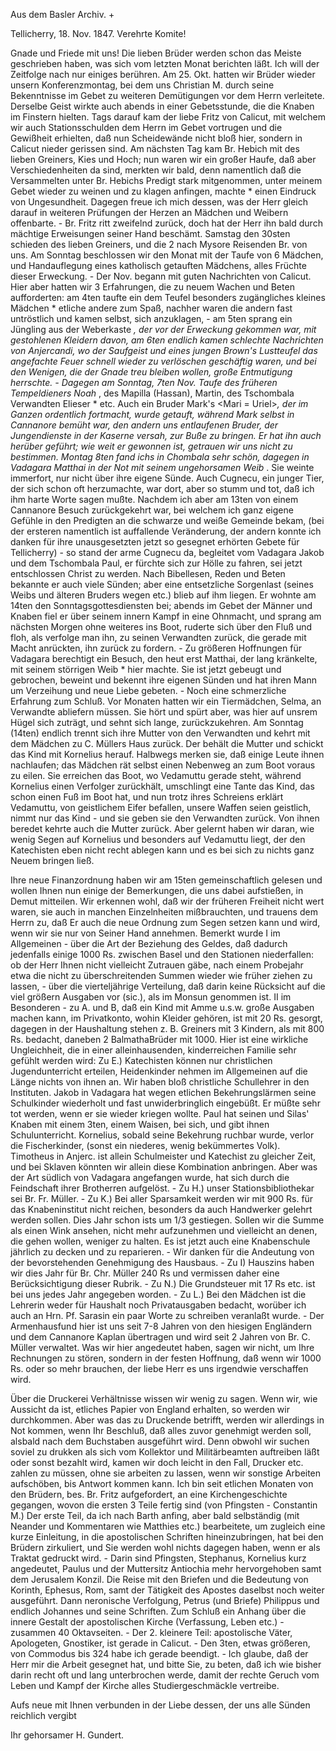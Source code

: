 Aus dem Basler Archiv. +

 Tellicherry, 18. Nov. 1847.
Verehrte Komite!

Gnade und Friede mit uns! Die lieben Brüder werden schon das Meiste geschrieben haben, was sich vom letzten Monat berichten läßt. Ich will der Zeitfolge nach nur einiges berühren. Am 25. Okt. hatten wir Brüder wieder unsern Konferenzmontag, bei dem uns Christian M. durch seine Bekenntnisse im Gebet zu weiteren Demütigungen vor dem Herrn verleitete. Derselbe Geist wirkte auch abends in einer Gebetsstunde, die die Knaben im Finstern hielten. Tags darauf kam der liebe Fritz von Calicut, mit welchem wir auch Stationsschulden dem Herrn im Gebet vortrugen und die Gewißheit erhielten, daß nun Scheidewände nicht bloß hier, sondern in Calicut nieder gerissen sind. Am nächsten Tag kam Br. Hebich mit des lieben Greiners, Kies und Hoch; nun waren wir ein großer Haufe, daß aber Verschiedenheiten da sind, merkten wir bald, denn namentlich daß die Versammelten unter Br. Hebichs Predigt stark mitgenommen, unter meinem Gebet wieder zu weinen und zu klagen anfingen, machte <ihnen>* einen Eindruck von Ungesundheit. Dagegen freue ich mich dessen, was der Herr gleich darauf in weiteren Prüfungen der Herzen an Mädchen und Weibern offenbarte. - Br. Fritz ritt zweifelnd zurück, doch hat der Herr ihn bald durch mächtige Erweisungen seiner Hand beschämt. Samstag den 30sten schieden des lieben Greiners, und die 2 nach Mysore Reisenden Br. von uns. Am Sonntag beschlossen wir den Monat mit der Taufe von 6 Mädchen, und Handauflegung eines katholisch getauften Mädchens, alles Früchte dieser Erweckung. - Der Nov. begann mit guten Nachrichten von Calicut. Hier aber hatten wir 3 Erfahrungen, die zu neuem Wachen und Beten aufforderten: am 4ten taufte ein dem Teufel besonders zugängliches kleines Mädchen <Caroline>* etliche andere zum Spaß, nachher waren die andern fast untröstlich und kamen selbst, sich anzuklagen, - am 5ten sprang ein Jüngling aus der Weberkaste <Krischna Chalien>*, der vor der Erweckung gekommen war, mit gestohlenen Kleidern davon, am 6ten endlich kamen schlechte Nachrichten von Anjercandi, wo der Saufgeist und eines jungen Brown's Lustteufel das angefachte Feuer schnell wieder zu verlöschen geschäftig waren, und bei den Wenigen, die der Gnade treu bleiben wollen, große Entmutigung herrschte. - Dagegen am Sonntag, 7ten Nov. Taufe des früheren Tempeldieners Noah <Rama>*, des Mapilla (Hassan), Martin, des Tschombala Verwandten Elieser <Kelen>* etc. Auch ein Bruder Mark's <Mari = Uriel>*, der im Ganzen ordentlich fortmacht, wurde getauft, während Mark selbst in Cannanore bemüht war, den andern uns entlaufenen Bruder, der Jungendienste in der Kaserne versah, zur Buße zu bringen. Er hat ihn auch herüber geführt; wie weit er gewonnen ist, getrauen wir uns nicht zu bestimmen. Montag 8ten fand ichs in Chombala sehr schön, dagegen in Vadagara Matthai in der Not mit seinem ungehorsamen Weib <Maria>*. Sie weinte immerfort, nur nicht über ihre eigene Sünde. Auch Cugnecu, ein junger Tier, der sich schon oft herzumachte, war dort, aber so stumm und tot, daß ich ihm harte Worte sagen mußte. Nachdem ich aber am 13ten von einem Cannanore Besuch zurückgekehrt war, bei welchem ich ganz eigene Gefühle in den Predigten an die schwarze und weiße Gemeinde bekam, (bei der ersteren namentlich ist auffallende Veränderung, der andern konnte ich danken für ihre unausgesetzten jetzt so gesegnet erhörten Gebete für Tellicherry) - so stand der arme Cugnecu da, begleitet vom Vadagara Jakob und dem Tschombala Paul, er fürchte sich zur Hölle zu fahren, sei jetzt entschlossen Christ zu werden. Nach Bibellesen, Reden und Beten bekannte er auch viele Sünden; aber eine entsetzliche Sorgenlast (seines Weibs und älteren Bruders wegen etc.) blieb auf ihm liegen. Er wohnte am 14ten den Sonntagsgottesdiensten bei; abends im Gebet der Männer und Knaben fiel er über seinem innern Kampf in eine Ohnmacht, und sprang am nächsten Morgen ohne weiteres ins Boot, ruderte sich über den Fluß und floh, als verfolge man ihn, zu seinen Verwandten zurück, die gerade mit Macht anrückten, ihn zurück zu fordern. - Zu größeren Hoffnungen für Vadagara berechtigt ein Besuch, den heut erst Matthai, der lang kränkelte, mit seinem störrigen Weib <Maria>* hier machte. Sie ist jetzt gebeugt und gebrochen, beweint und bekennt ihre eigenen Sünden und hat ihren Mann um Verzeihung und neue Liebe gebeten. - Noch eine schmerzliche Erfahrung zum Schluß. Vor Monaten hatten wir ein Tiermädchen, Selma, an Verwandte abliefern müssen. Sie hört und spürt aber, was hier auf unsrem Hügel sich zuträgt, und sehnt sich lange, zurückzukehren. Am Sonntag (14ten) endlich trennt sich ihre Mutter von den Verwandten und kehrt mit dem Mädchen zu C. Müllers Haus zurück. Der behält die Mutter und schickt das Kind mit Kornelius herauf. Halbwegs merken sie, daß einige Leute ihnen nachlaufen; das Mädchen rät selbst einen Nebenweg an zum Boot voraus zu eilen. Sie erreichen das Boot, wo Vedamuttu gerade steht, während Kornelius einen Verfolger zurückhält, umschlingt eine Tante das Kind, das schon einen Fuß im Boot hat, und nun trotz ihres Schreiens erklärt Vedamuttu, von geistlichem Eifer befallen, unsere Waffen seien geistlich, nimmt nur das Kind - und sie geben sie den Verwandten zurück. Von ihnen beredet kehrte auch die Mutter zurück. Aber gelernt haben wir daran, wie wenig Segen auf Kornelius und besonders auf Vedamuttu liegt, der den Katechisten eben nicht recht ablegen kann und es bei sich zu nichts ganz Neuem bringen ließ.

Ihre neue Finanzordnung haben wir am 15ten gemeinschaftlich gelesen und wollen Ihnen nun einige der Bemerkungen, die uns dabei aufstießen, in Demut mitteilen. Wir erkennen wohl, daß wir der früheren Freiheit nicht wert waren, sie auch in manchen Einzelnheiten mißbrauchten, und trauens dem Herrn zu, daß Er auch die neue Ordnung zum Segen setzen kann und wird, wenn wir sie nur von Seiner Hand annehmen. Bemerkt wurde I im Allgemeinen - über die Art der Beziehung des Geldes, daß dadurch jedenfalls einige 1000 Rs. zwischen Basel und den Stationen niederfallen: ob der Herr Ihnen nicht vielleicht Zutrauen gäbe, nach einem Probejahr etwa die nicht zu überschreitenden Summen wieder wie früher ziehen zu lassen, - über die vierteljährige Verteilung, daß darin keine Rücksicht auf die viel größern Ausgaben vor (sic.), als im Monsun genommen ist. II im Besonderen - zu A. und B, daß ein Kind mit Amme u.s.w. große Ausgaben machen kann, im Privatkonto, wohin Kleider gehören, ist mit 20 Rs. gesorgt, dagegen in der Haushaltung stehen z. B. Greiners mit 3 Kindern, als mit 800 Rs. bedacht, daneben 2 BalmathaBrüder mit 1000. Hier ist eine wirkliche Ungleichheit, die in einer alleinhausenden, kinderreichen Familie sehr gefühlt werden wird: Zu E.) Katechisten können nur christlichen Jugendunterricht erteilen, Heidenkinder nehmen im Allgemeinen auf die Länge nichts von ihnen an. Wir haben bloß christliche Schullehrer in den Instituten. Jakob in Vadagara hat wegen etlichen Bekehrungslärmen seine Schulkinder wiederholt und fast unwiderbringlich eingebüßt. Er müßte sehr tot werden, wenn er sie wieder kriegen wollte. Paul hat seinen und Silas' Knaben mit einem 3ten, einem Waisen, bei sich, und gibt ihnen Schulunterricht. Kornelius, sobald seine Bekehrung ruchbar wurde, verlor die Fischerkinder, (sonst ein niederes, wenig bekümmertes Volk). Timotheus in Anjerc. ist allein Schulmeister und Katechist zu gleicher Zeit, und bei Sklaven könnten wir allein diese Kombination anbringen. Aber was der Art südlich von Vadagara angefangen wurde, hat sich durch die Feindschaft ihrer Brotherren aufgelöst. - Zu H.) unser Stationsbibliothekar sei Br. Fr. Müller. - Zu K.) Bei aller Sparsamkeit werden wir mit 900 Rs. für das Knabeninstitut nicht reichen, besonders da auch Handwerker gelehrt werden sollen. Dies Jahr schon ists um 1/3 gestiegen. Sollen wir die Summe als einen Wink ansehen, nicht mehr aufzunehmen und vielleicht an denen, die gehen wollen, weniger zu halten. Es ist jetzt auch eine Knabenschule jährlich zu decken und zu reparieren. - Wir danken für die Andeutung von der bevorstehenden Genehmigung des Hausbaus. - Zu I) Hauszins haben wir dies Jahr für Br. Chr. Müller 240 Rs und vermissen daher eine Berücksichtigung dieser Rubrik. - Zu N.) Die Grundsteuer mit 17 Rs etc. ist bei uns jedes Jahr angegeben worden. - Zu L.) Bei den Mädchen ist die Lehrerin weder für Haushalt noch Privatausgaben bedacht, worüber ich auch an Hrn. Pf. Sarasin ein paar Worte zu schreiben veranlaßt wurde. - Der Armenhausfund hier ist uns seit 7-8 Jahren von den hiesigen Engländern und dem Cannanore Kaplan übertragen und wird seit 2 Jahren von Br. C. Müller verwaltet. 
Was wir hier angedeutet haben, sagen wir nicht, um Ihre Rechnungen zu stören, sondern in der festen Hoffnung, daß wenn wir 1000 Rs. oder so mehr brauchen, der liebe Herr es uns irgendwie verschaffen wird.

Über die Druckerei Verhältnisse wissen wir wenig zu sagen. Wenn wir, wie Aussicht da ist, etliches Papier von England erhalten, so werden wir durchkommen. Aber was das zu Druckende betrifft, werden wir allerdings in Not kommen, wenn Ihr Beschluß, daß alles zuvor genehmigt werden soll, alsbald nach dem Buchstaben ausgeführt wird. Denn obwohl wir suchen soviel zu drukken als sich vom Kollektor und Militärbeamten auftreiben läßt oder sonst bezahlt wird, kamen wir doch leicht in den Fall, Drucker etc. zahlen zu müssen, ohne sie arbeiten zu lassen, wenn wir sonstige Arbeiten aufschöben, bis Antwort kommen kann. Ich bin seit etlichen Monaten von den Brüdern, bes. Br. Fritz aufgefordert, an eine Kirchengeschichte gegangen, wovon die ersten 3 Teile fertig sind (von Pfingsten - Constantin M.) Der erste Teil, da ich nach Barth anfing, aber bald selbständig (mit Neander und Kommentaren wie Matthies etc.) bearbeitete, um zugleich eine kurze Einleitung, in die apostolischen Schriften hineinzubringen, hat bei den Brüdern zirkuliert, und Sie werden wohl nichts dagegen haben, wenn er als Traktat gedruckt wird. - Darin sind Pfingsten, Stephanus, Kornelius kurz angedeutet, Paulus und der Muttersitz Antiochia mehr hervorgehoben samt dem Jerusalem Konzil. Die Reise mit den Briefen und die Bedeutung von Korinth, Ephesus, Rom, samt der Tätigkeit des Apostes daselbst noch weiter ausgeführt. Dann neronische Verfolgung, Petrus (und Briefe) Philippus und endlich Johannes und seine Schriften. Zum Schluß ein Anhang über die innere Gestalt der apostolischen Kirche (Verfassung, Leben etc.) - zusammen 40 Oktavseiten. - Der 2. kleinere Teil: apostolische Väter, Apologeten, Gnostiker, ist gerade in Calicut. - Den 3ten, etwas größeren, von Commodus bis 324 habe ich gerade beendigt. - Ich glaube, daß der Herr mir die Arbeit gesegnet hat, und bitte Sie, zu beten, daß ich wie bisher darin recht oft und lang unterbrochen werde, damit der rechte Geruch vom Leben und Kampf der Kirche alles Studiergeschmäckle vertreibe.

Aufs neue mit Ihnen verbunden in der Liebe dessen, der uns alle Sünden reichlich vergibt

 Ihr gehorsamer
 H. Gundert.
